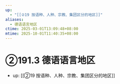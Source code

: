 ```yaml
---
up:
  - "[[②19 按语种、人种、宗教、集团区分的地区]]"
aliases:
  - 德语语言地区
ctime: 2025-03-01T13:09:48+08:00
mtime: 2025-10-01T11:40:35+08:00
---
```


# ②191.3 德语语言地区

- up: [[②19 按语种、人种、宗教、集团区分的地区]]
